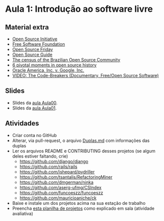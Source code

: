 # Aula 1: Introdução ao software livre

## Material extra

- [Open Source Initiative](https://opensource.org/)
- [Free Software Foundation](https://www.fsf.org/)
- [Open Source Friday](https://opensourcefriday.com/)
- [Open Source Guide](https://opensource.guide/)
- [The census of the Brazilian Open Source Community](http://gustavopinto.org/lost+found/oss2014.pdf)
- [6 pivotal moments in open source history](https://opensource.com/article/18/2/pivotal-moments-history-open-source)
- [Oracle America, Inc. v. Google, Inc.](https://en.wikipedia.org/wiki/Oracle_America,_Inc._v._Google,_Inc.)
- [VIDEO: The Code-Breakers (Documentary, Free/Open Source Software)](https://www.youtube.com/watch?v=1uL4-EuCq0Q)

## Slides

- Slides da [aula Aula00](https://docs.google.com/presentation/d/1Ufs-kpjmQ4gglsL1u5bfFAC_QRVmLW2dokhLdVAATYE/edit?usp=sharing).
- Slides da [aula Aula01](https://docs.google.com/presentation/d/1VxN6YnyUcR6d8uXs7wJoqElqwgIrm5PIh8gydPc5NM8/edit?usp=sharing).

## Atividades
- Criar conta no GitHub
- Alterar, via pull-request, o arquivo [Duplas.md](Grupos.md) com informações das duplas
- Ler os arquivos README e CONTRIBUTING desses projetos (se algum deles estiver faltando, crie)
  - https://github.com/django/django
  - https://github.com/rails/rails
  - https://github.com/ishepard/pydriller
  - https://github.com/tsantalis/RefactoringMiner
  - https://github.com/dmgerman/ninka
  - https://github.com/aserg-ufmg/CSIndex
  - https://github.com/funcoeszz/funcoeszz
  - https://github.com/mauricioaniche/ck
- Baixe e instale um dos projetos acima na sua estação de trabalho
- Preencha [esta planilha de projetos](https://docs.google.com/spreadsheets/d/1Uk-T8GFNx-yd3wId9zAvKbe_mqtCYZFy9mMQyT3tLVI/edit?usp=sharing) como explicado em sala (atividade avaliativa)
